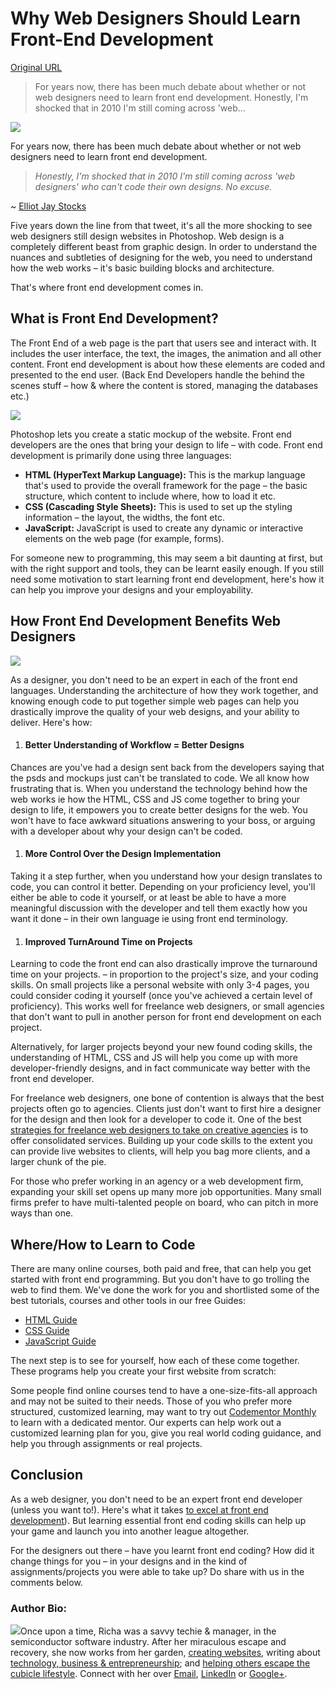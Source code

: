 # Why Web Designers Should Learn Front-End Development

[Original URL](https://www.codementor.io/design/tutorial/should-web-designers-learn-front-end-development)

> For years now, there has been much debate about whether or not web designers need to learn front end development. Honestly, I'm shocked that in 2010 I'm still coming across 'web...

![](https://s3.amazonaws.com/codementor_content/2015-Aug-week1/design.jpg)

For years now, there has been much debate about whether or not web designers need to learn front end development.

> _Honestly, I'm shocked that in 2010 I'm still coming across 'web designers' who can't code their own designs. No excuse._

~ [Elliot Jay Stocks](http://www.elliotjaystocks.com/blog/web-designers-who-cant-code/)

Five years down the line from that tweet, it's all the more shocking to see web designers still design websites in Photoshop. Web design is a completely different beast from graphic design. In order to understand the nuances and subtleties of designing for the web, you need to understand how the web works – it's basic building blocks and architecture.

That's where front end development comes in.

## What is Front End Development?

The Front End of a web page is the part that users see and interact with. It includes the user interface, the text, the images, the animation and all other content. Front end development is about how these elements are coded and presented to the end user. (Back End Developers handle the behind the scenes stuff – how & where the content is stored, managing the databases etc.)

![](https://s3.amazonaws.com/codementor_content/2015-Aug-week1/fd1.png)

Photoshop lets you create a static mockup of the website. Front end developers are the ones that bring your design to life – with code. Front end development is primarily done using three languages:

- **HTML (HyperText Markup Language):** This is the markup language that's used to provide the overall framework for the page – the basic structure, which content to include where, how to load it etc.
- **CSS (Cascading Style Sheets):** This is used to set up the styling information – the layout, the widths, the font etc.
- **JavaScript:** JavaScript is used to create any dynamic or interactive elements on the web page (for example, forms).

For someone new to programming, this may seem a bit daunting at first, but with the right support and tools, they can be learnt easily enough. If you still need some motivation to start learning front end development, here's how it can help you improve your designs and your employability.

## How Front End Development Benefits Web Designers

![](https://s3.amazonaws.com/codementor_content/2015-Aug-week1/fd2.png)

As a designer, you don't need to be an expert in each of the front end languages. Understanding the architecture of how they work together, and knowing enough code to put together simple web pages can help you drastically improve the quality of your web designs, and your ability to deliver. Here's how:

1. #### **Better Understanding of Workflow = Better Designs**

Chances are you've had a design sent back from the developers saying that the psds and mockups just can't be translated to code. We all know how frustrating that is. When you understand the technology behind how the web works ie how the HTML, CSS and JS come together to bring your design to life, it empowers you to create better designs for the web. You won't have to face awkward situations answering to your boss, or arguing with a developer about why your design can't be coded.

1. #### **More Control Over the Design Implementation**

Taking it a step further, when you understand how your design translates to code, you can control it better. Depending on your proficiency level, you'll either be able to code it yourself, or at least be able to have a more meaningful discussion with the developer and tell them exactly how you want it done – in their own language ie using front end terminology.

1. #### **Improved TurnAround Time on Projects**

Learning to code the front end can also drastically improve the turnaround time on your projects. – in proportion to the project's size, and your coding skills. On small projects like a personal website with only 3-4 pages, you could consider coding it yourself (once you've achieved a certain level of proficiency). This works well for freelance web designers, or small agencies that don't want to pull in another person for front end development on each project.

Alternatively, for larger projects beyond your new found coding skills, the understanding of HTML, CSS and JS will help you come up with more developer-friendly designs, and in fact communicate way better with the front end developer.

For freelance web designers, one bone of contention is always that the best projects often go to agencies. Clients just don't want to first hire a designer for the design and then look for a developer to code it. One of the best [strategies for freelance web designers to take on creative agencies](http://www.sitepoint.com/6-strategies-freelancers-win-from-agencies/) is to offer consolidated services. Building up your code skills to the extent you can provide live websites to clients, will help you bag more clients, and a larger chunk of the pie.

For those who prefer working in an agency or a web development firm, expanding your skill set opens up many more job opportunities. Many small firms prefer to have multi-talented people on board, who can pitch in more ways than one.

## Where/How to Learn to Code

There are many online courses, both paid and free, that can help you get started with front end programming. But you don't have to go trolling the web to find them. We've done the work for you and shortlisted some of the best tutorials, courses and other tools in our free Guides:

- [HTML Guide](https://www.codementor.io/learn-html)
- [CSS Guide](https://www.codementor.io/learn-css#/)
- [JavaScript Guide](https://www.codementor.io/javascript#/)

The next step is to see for yourself, how each of these come together. These programs help you create your first website from scratch:

Some people find online courses tend to have a one-size-fits-all approach and may not be suited to their needs. Those of you who prefer more structured, customized learning, may want to try out [Codementor Monthly](https://www.codementor.io/monthly) to learn with a dedicated mentor. Our experts can help work out a customized learning plan for you, give you real world coding guidance, and help you through assignments or real projects.

## Conclusion

As a web designer, you don't need to be an expert front end developer (unless you want to!). Here's what it takes [to excel at front end development](https://logbook.hanno.co/product-agency-frontend-developer/)). But learning essential front end coding skills can help up your game and launch you into another league altogether.

For the designers out there – have you learnt front end coding? How did it change things for you – in your designs and in the kind of assignments/projects you were able to take up? Do share with us in the comments below.

### Author Bio:

![](https://s3.amazonaws.com/codementor_content/2015-Jul-week4/richa.jpg)Once upon a time, Richa was a savvy techie & manager, in the semiconductor software industry. After her miraculous escape and recovery, she now works from her garden, [creating websites](http://heartizn.com/), writing about [technology, business & entrepreneurship](http://taeknimedia.com/); and [helping others escape the cubicle lifestyle](http://womoneya.com/). Connect with her over [Email](mailto:richajn504@gmail.com), [LinkedIn](http://in.linkedin.com/in/richajn/) or [Google+](http://google.com/+RichaJaini).
